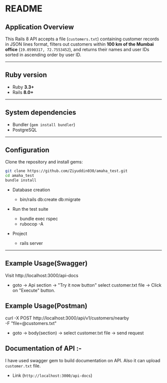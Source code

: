 # README

## Application Overview
This Rails 8 API accepts a file (`customers.txt`) containing customer records in JSON lines format, filters out customers within **100 km of the Mumbai office** (`19.0590317, 72.7553452`), and returns their names and user IDs sorted in ascending order by user ID.

---

## Ruby version
- Ruby **3.3+**
- Rails **8.0+**

---

## System dependencies
- Bundler (`gem install bundler`)
- PostgreSQL
---

## Configuration
Clone the repository and install gems:

```bash
git clone https://github.com/Ziyuddin030/amaha_test.git
cd amaha_test
bundle install
```

* Database creation
  - bin/rails db:create db:migrate

* Run the test suite
    - bundle exec rspec
    - rubocop -A

* Project
  - rails server
---

## Example Usage(Swagger)
 Visit http://localhost:3000/api-docs
- goto -> Api section -> "Try it now button" select customer.txt file -> Click on  "Execute" button.

## Example Usage(Postman)
 curl -X POST http://localhost:3000/api/v1/customers/nearby \
  -F "file=@customers.txt"
- goto -> body(section) -> select customer.txt file -> send request

## Documentation of API :-
I have used swagger gem to build documentation on API. Also it can upload ```customer.txt``` file.
- Link (```http://localhost:3000/api-docs```)
